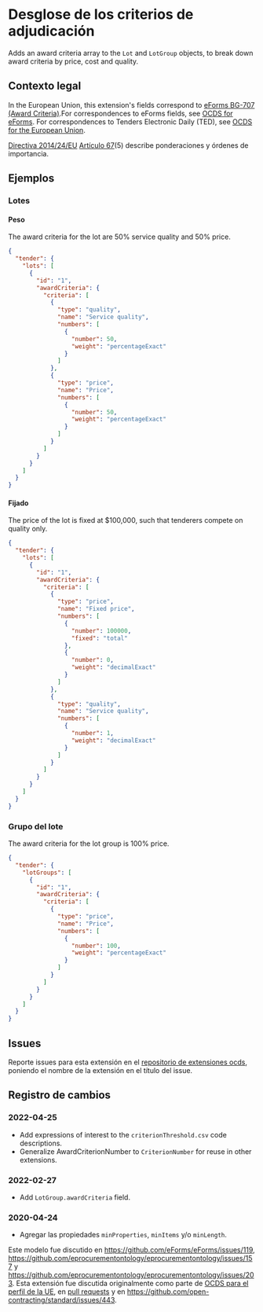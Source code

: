 # Desglose de los criterios de adjudicación

Adds an award criteria array to the `Lot` and `LotGroup` objects, to break down award criteria by price, cost and quality.

## Contexto legal

In the European Union, this extension's fields correspond to [eForms BG-707 (Award Criteria)](https://docs.ted.europa.eu/eforms/latest/reference/business-terms/).For correspondences to eForms fields, see [OCDS for eForms](https://standard.open-contracting.org/profiles/eforms/latest/en/). For correspondences to Tenders Electronic Daily (TED), see [OCDS for the European Union](https://standard.open-contracting.org/profiles/eu/latest/en/).

[Directiva 2014/24/EU](https://eur-lex.europa.eu/eli/dir/2014/24/oj) [Artículo 67](https://eur-lex.europa.eu/eli/dir/2014/24/oj#d1e5950-65-1)(5) describe ponderaciones y órdenes de importancia.

## Ejemplos

### Lotes

#### Peso

The award criteria for the lot are 50% service quality and 50% price.

```json
{
  "tender": {
    "lots": [
      {
        "id": "1",
        "awardCriteria": {
          "criteria": [
            {
              "type": "quality",
              "name": "Service quality",
              "numbers": [
                {
                  "number": 50,
                  "weight": "percentageExact"
                }
              ]
            },
            {
              "type": "price",
              "name": "Price",
              "numbers": [
                {
                  "number": 50,
                  "weight": "percentageExact"
                }
              ]
            }
          ]
        }
      }
    ]
  }
}
```

#### Fijado

The price of the lot is fixed at $100,000, such that tenderers compete on quality only.

```json
{
  "tender": {
    "lots": [
      {
        "id": "1",
        "awardCriteria": {
          "criteria": [
            {
              "type": "price",
              "name": "Fixed price",
              "numbers": [
                {
                  "number": 100000,
                  "fixed": "total"
                },
                {
                  "number": 0,
                  "weight": "decimalExact"
                }
              ]
            },
            {
              "type": "quality",
              "name": "Service quality",
              "numbers": [
                {
                  "number": 1,
                  "weight": "decimalExact"
                }
              ]
            }
          ]
        }
      }
    ]
  }
}
```

### Grupo del lote

The award criteria for the lot group is 100% price.

```json
{
  "tender": {
    "lotGroups": [
      {
        "id": "1",
        "awardCriteria": {
          "criteria": [
            {
              "type": "price",
              "name": "Price",
              "numbers": [
                {
                  "number": 100,
                  "weight": "percentageExact"
                }
              ]
            }
          ]
        }
      }
    ]
  }
}
```

## Issues

Reporte issues para esta extensión en el [repositorio de extensiones ocds](https://github.com/open-contracting/ocds-extensions/issues), poniendo el nombre de la extensión en el título del issue.

## Registro de cambios

### 2022-04-25

- Add expressions of interest to the `criterionThreshold.csv` code descriptions.
- Generalize AwardCriterionNumber to `CriterionNumber` for reuse in other extensions.

### 2022-02-27

- Add `LotGroup.awardCriteria` field.

### 2020-04-24

- Agregar las propiedades `minProperties`, `minItems` y/o `minLength`.

Este modelo fue discutido en <https://github.com/eForms/eForms/issues/119>, <https://github.com/eprocurementontology/eprocurementontology/issues/157> y <https://github.com/eprocurementontology/eprocurementontology/issues/203>. Esta extensión fue discutida originalmente como parte de [OCDS para el perfil de la UE](https://github.com/open-contracting-extensions/european-union/issues), en [pull requests](https://github.com/open-contracting-extensions/ocds_awardCriteria_extension/pulls?q=is%3Apr+is%3Aclosed) y en <https://github.com/open-contracting/standard/issues/443>.
